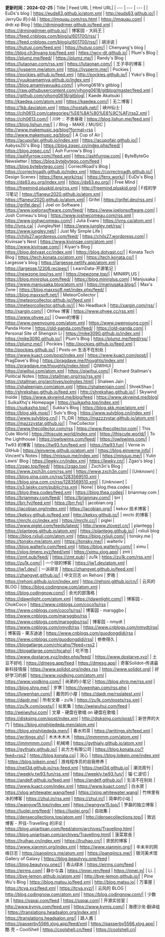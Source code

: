**更新时间：2024-02-25**
| Title | Feed URL | Html URL|
| --- | --- | --- |
| EuDs's blog | https://euds63.github.io/atom.xml | http://euds63.github.io/|
| JerryQu 的小站 | https://imququ.com/rss.html | https://imququ.com|
| drdr.xp Blog | http://drmingdrmer.github.io/feed.xml | https://drmingdrmer.github.io/|
| 博客园 - 大码王 | https://feed.cnblogs.com/blog/u/601700/rss/ | https://feed.cnblogs.com/blog/u/601700/rss/|
| 胡涂说 | https://hutusi.com/feed.xml | https://hutusi.com/|
| Chenyang's blog | http://blog.ch3nyang.top/feed.xml | https://wcy-dt.github.io|
| Plum's Blog | https://plumz.me/feed/ | https://plumz.me/|
| Randy's Blog | https://lutaonan.com/rss.xml | https://lutaonan.com/|
| 王子亭的博客 | https://jysperm.me/atom.xml | https://jysperm.me/|
| Pockies | https://pockies.github.io/feed.xml | http://pockies.github.io/|
| Yuko's Blog | https://yuukoamamiya.github.io/index.xml | https://blog.amamiyayuuko.com/|
| yihong0618's gitblog | https://raw.githubusercontent.com/yihong0618/gitblog/master/feed.xml | https://github.com/yihong0618/gitblog|
| Kaede Akatsuki | http://kaedea.com/atom.xml | https://kaedea.com/|
| 无二博客 | https://1kb.day/atom.xml | https://hostalk.net/|
| 峡州仙士 | https://cjh0613.com/categories/%E6%8A%80%E6%9C%AF/rss2.xml | https://cjh0613.com/|
| 川叶 :: 不舍昼夜 | https://blog.lishun.me/feed.xml | https://blog.lishun.me/|
| / Blog - MAKE / MUSIC | http://www.makemusic.sg/blog?format=rss | http://www.makemusic.sg/blog/|
| A Cup of Air | https://acupofair.github.io/index.xml | https://acupofair.github.io/|
| AabyssZG's Blog | https://blog.zgsec.cn/index.php/feed/ | https://blog.zgsec.cn/|
| Ash Furrow's Blog | https://ashfurrow.com//feed.xml | https://ashfurrow.com|
| ByteByteGo Newsletter | https://blog.bytebytego.com/feed | https://blog.bytebytego.com|
| CorrectRoad's Blog | https://correctroadh.github.io/index.xml | https://correctroadh.github.io/|
| Design Scenes | https://fenx.work/rss/ | https://fenx.work/|
| EuDs's Blog | https://ds63.eu.org/index.xml | https://ds63.eu.org/|
| Free Mind | https://freemind.pluskid.org/rss.xml | http://freemind.pluskid.org|
| F叔的学习笔记 | https://flaneur2020.github.io/atom.xml | https://flaneur2020.github.io/atom.xml|
| Grifel | https://grifel.dev/rss.xml | https://grifel.dev/|
| Joel on Software | https://www.joelonsoftware.com/feed/ | https://www.joelonsoftware.com|
| Josh Comeau's blog | https://www.joshwcomeau.com/rss.xml | https://www.joshwcomeau.com/|
| Julia Evans | https://jvns.ca/atom.xml | http://jvns.ca|
| JungleyNet | https://www.jungley.net/rss/ | https://www.jungley.net/|
| Just My Simple Life | https://chils27.wordpress.com/feed/ | https://chils27.wordpress.com|
| Kivinsae's Nest | https://www.kivinsae.com/atom.xml | https://www.kivinsae.com/|
| Kiyan's Blog | https://blog.dotvast.cc/index.xml | https://blog.dotvast.cc/|
| Konata Tech Blog | https://tech.konata.co/atom.xml | https://tech.konata.co/|
| Largesse's blog | https://largesse.netlify.app/atom.xml | https://largesse.12306.recipes/|
| LearnData-开源笔记 | https://newzone.top/rss.xml | https://newzone.top/|
| MINIRPLUS | https://blog.minirplus.com/feed/ | https://blog.minirplus.com|
| Manjusaka | https://www.manjusaka.blog/atom.xml | https://manjusaka.blog/|
| Max's Zone | https://blog.maxxsoft.net/index.php/feed/ | https://blog.maxxsoft.net/|
| MeteorCollector | https://meteorcollector.github.io//feed.xml | https://meteorcollector.github.io//|
| No Headback | http://xargin.com/rss/ | http://xargin.com/|
| OhYee 博客 | https://www.ohyee.cc/rss.xml | https://www.ohyee.cc|
| Owen的博客 | https://www.owenyoung.com/atom.xml | https://www.owenyoung.com|
| Panda Home | https://old-panda.com/feed/ | https://old-panda.com|
| Personal Site of Shengxin Li | https://mike3090.github.io/index.xml | https://mike3090.github.io/|
| Plum's Blog | https://plumz.me/feed/rss/ | https://plumz.me/|
| Pockies | http://pockies.github.io/feed.xml | http://pockies.github.io/|
| Posts on 生活不在别处 | https://www.kuact.com/post/index.xml | https://www.kuact.com/post/|
| PragDave's Blog | https://pragdave.me/thoughts/index.xml | https://pragdave.me/thoughts/index.html|
| QIWIHUI | https://qiwihui.com/atom.xml | https://qiwihui.com/|
| Richard Stallman's Political Notes | https://stallman.org/rss/rss.xml | https://stallman.org/archives/polnotes.html|
| Shaleen Jain | https://shaleenjain.com/atom.xml | https://shaleenjain.com|
| ShrekShao | http://shrekshao.github.io/feed.xml | http://shrekshao.github.io/|
| Skywind Inside | https://www.skywind.me/blog/feed | https://www.skywind.me/blog|
| SuikaXhq's Homepage | https://suikaxhq.top/index.xml | https://suikaxhq.top/|
| Sukka's Blog | https://blog.skk.moe/atom.xml | https://blog.skk.moe/|
| Sulv's Blog | https://www.sulvblog.cn/index.xml | https://www.sulvblog.cn/|
| TL;DR | https://mazzzystar.github.io/atom.xml | https://mazzzystar.github.io/|
| TheCollector | https://www.thecollector.com/rss | https://www.thecollector.com|
| This Cute World | https://thiscute.world/index.xml | https://thiscute.world/|
| To the Lighthouse | https://owlswims.com/feed/ | https://owlswims.com/|
| Tw93 的博客 | https://tw93.fun/feed.xml | https://tw93.fun|
| Verne in GitHub | https://einverne.github.io/atom.xml | https://blog.einverne.info|
| Vincent's Notes | https://missuo.me/index.xml | https://missuo.me/|
| Yulin Lewis' Blog | https://lewky.cn/index.xml | https://lewky.cn/|
| Zgao's blog | https://zgao.top/feed/ | https://zgao.top|
| Zxch3n's Blog | https://www.zxch3n.com/rss.xml | https://www.zxch3n.com|
| [Unknown] | https://blog.sina.com.cn/rss/1283569510.xml | https://blog.sina.com.cn/rss/1283569510.xml|
| [Unknown] | https://s3.laisky.com/public/rss.xml | None|
| blog.thea.codes | https://blog.thea.codes/feed.xml | https://blog.thea.codes|
| brianmay.com | https://brianmay.com/feed/ | https://brianmay.com/|
| brr | https://brr.fyi/feed.xml | https://brr.fyi/|
| jacobian.org | https://jacobian.org/index.xml | https://jacobian.org/|
| kekxv 技术博客 | https://kekxv.github.io/feed.xml | http://kekxv.github.io/|
| mrchi 的博客 | https://mrchi.cc/index.xml | https://mrchi.cc/|
| piglei | https://www.piglei.com/feeds/latest/ | http://www.zlovezl.cn/|
| plantegg | https://plantegg.github.io/atom.xml | https://plantegg.github.io/|
| rxliuli blog | https://blog.rxliuli.com/atom.xml | https://blog.rxliuli.com/|
| tonsky.me | https://tonsky.me/atom.xml | https://tonsky.me/|
| walterlv | https://blog.walterlv.com/feed.xml | https://blog.walterlv.com/|
| ximu | https://xlog.timero.xyz/feed/xml | https://ximu.xlog.app|
| zmt | https://zmt.pub/feed/ | https://zmt.pub|
| zu1k | https://zu1k.com/rss.xml | https://zu1k.com/|
| 一个球的博客 | https://jw1.dev/atom.xml | https://jw1.dev/|
| 一派胡言 | https://zhangyet.github.io/feed.xml | https://zhangyet.github.io/|
| 中文日志 on Rehoni | 罗皓 | https://rehoni.github.io/cn/index.xml | https://rehoni.github.io/cn/|
| 云风的 BLOG | https://blog.codingnow.com/atom.xml | https://blog.codingnow.com/|
| 余光的部落格 | https://idawnlight.com/atom.xml | https://idawnlight.com/|
| 博客园 - ChokCoco | https://www.cnblogs.com/coco1s/rss | https://www.cnblogs.com/coco1s/rss|
| 博客园 - marsggbo | https://www.cnblogs.com/marsggbo/rss | https://www.cnblogs.com/marsggbo/rss|
| 博客园 - nmydt | https://www.cnblogs.com/nmydt/rss | https://www.cnblogs.com/nmydt/rss|
| 博客园 - 果冻迪迪 | https://www.cnblogs.com/guodongdidi/rss | https://www.cnblogs.com/guodongdidi/rss|
| 叁叁得久 | https://blogatlarge.com/chicaho/?feed=rss2 | https://blogatlarge.com/chicaho|
| 吃不饱 | https://www.dostarve.xyz/index.php/feed/ | https://www.dostarve.xyz|
| 土豆不好吃 | https://dmesg.app/feed | https://dmesg.app|
| 奇客Solidot–传递最新科技情报 | https://www.solidot.org/index.rss | https://www.solidot.org|
| 好好学习的郝 | https://www.voidking.com/atom.xml | https://www.voidking.com/|
| 尚弟的小笔记 | https://blog.shrp.me/rss.xml | https://blog.shrp.me/|
| 岁寒 | https://lvwenhan.com/rss.php | https://lvwenhan.com/|
| 戴兜的小屋 | https://daidr.me/rsslatest.xml | https://daidr.me|
| 所有文章 - zu1k | https://zu1k.com/posts/rss.xml | https://zu1k.com/posts/|
| 扯氮集 | http://weiwuhui.com/feed | http://weiwuhui.com|
| 文章 - 硬盘在歌唱 on 硬盘在歌唱 | https://disksing.com/post/index.xml | http://disksing.com/post/|
| 新世界的大门 | https://blog.xinshijiededa.men/atom.xml | https://blog.xinshijiededa.men/|
| 春水煎茶 | https://writings.sh/feed.xml | https://writings.sh/|
| 木木木木木 | https://immmmm.com/atom.xml | https://immmmm.com/|
| 机械境 | https://gythialy.github.io/atom.xml | https://gythialy.github.io/|
| 此方方有限公司 | https://blog.konata.co/?feed=rss2 | https://blog.konata.co|
| 浣心 | https://blog.loikein.one/index.xml | https://blog.loikein.one/|
| 游戏程序员的自我修养 | https://neil3d.github.io/rss-feed.xml | https://neil3d.github.io|
| 潮流周刊 | https://weekly.tw93.fun/rss.xml | https://weekly.tw93.fun/|
| 猫·仁波切 | https://andelf.github.io/feed.xml | https://andelf.github.io/|
| 生活不在别处 | https://www.kuact.com/index.xml | https://www.kuact.com/|
| 白水房 | https://xlog.whitewater.wang/feed | https://xlog.whitewater.wang|
| 竹林里有冰的博客 | https://zhul.in/rss.xml | https://zhul.in/|
| 简单的小站 | https://wangyw15.top/index.xml | https://wangyw15.top/|
| 罗磊的独立博客 | https://luolei.org/feed/ | https://luolei.org/|
| 自拙集 | https://densecollections.top/atom.xml | http://densecollections.top/|
| 致远博客 - 开往-Travelling 的评论 | https://blog.uniartisan.com/feed/atom/archives/Travelling.html | https://blog.uniartisan.com/archives/Travelling.html|
| 菠菜眾長 | https://lruihao.cn/index.xml | https://lruihao.cn/|
| 贤民的博客 | https://www.xianmin.org/index.xml | https://www.xianmin.org/|
| 辛未羊的网络日志 | https://panqiincs.me/atom.xml | https://panqiincs.me/|
| 银河美术馆 Gallery of Galaxy | https://blog.beautyyu.one/feed | https://blog.beautyyu.one//|
| 青山绿水 | https://eirms.com/feed | https://eirms.com|
| 静かな森 | https://innei.ren/feed | https://innei.in|
| Li. | https://bye-lemon.github.io/atom.xml | http://bye-lemon.github.io/|
| Pine Wu's Blog | https://blog.matsu.io/feed.xml | http://blog.matsu.io|
| 万事屋 | https://tcya.xyz/feed.xml | https://tcya.xyz/|
| 云风的 BLOG | http://blog.codingnow.com/atom.xml | https://blog.codingnow.com/|
| 少数派 | https://sspai.com/feed | https://sspai.com|
| 开源实验室 | http://www.kymjs.com/feed.xml | https://www.kymjs.com/|
| 海德沙龙·翻译组 | https://translations.headsalon.org/index.xml | https://translations.headsalon.org/|
| 路人酱 | https://passerby5566.xlog.app/feed/xml | https://passerby5566.xlog.app|
| 酷 壳 – CoolShell | https://coolshell.cn/feed | https://coolshell.cn|

